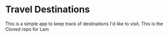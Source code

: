 # Travel Destinations

This is a simple app to keep track of destinations I'd like to visit.
This is the Cloned repo for Lam
